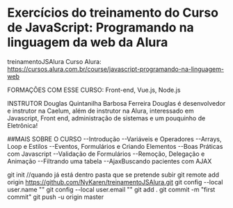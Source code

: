 # Exercícios do treinamento do Curso de JavaScript: Programando na linguagem da web da Alura

treinamentoJSAlura
Curso Alura: https://cursos.alura.com.br/course/javascript-programando-na-linguagem-web

FORMAÇÕES COM ESSE CURSO: Front-end, Vue.js, Node.js

INSTRUTOR
Douglas Quintanilha Barbosa Ferreira
Douglas é desenvolvedor e instrutor na Caelum, além de instrutor na Alura, interessado em Javascript, Front end, administração de sistemas e um pouquinho de Eletrônica!

##MAIS SOBRE O CURSO
--Introdução
--Variáveis e Operadores
--Arrays, Loop e Estilos
--Eventos, Formulários e Criando Elementos
--Boas Práticas com Javascript
--Validação de Formulários
--Remoção, Delegação e Animação
--Filtrando uma tabela
--AjaxBuscando pacientes com AJAX

git init //quando já está dentro pasta que se pretende subir
git remote add origin https://github.com/NyKaren/treinamentoJSAlura.git
git config --local user.name ""
git config --local user.email ""
git add .
git commit -m "first commit"
git push -u origin master
